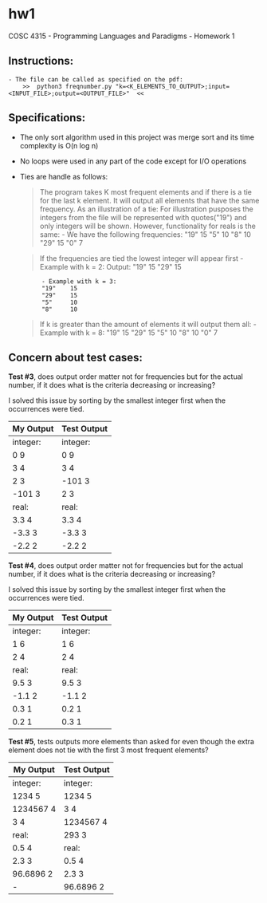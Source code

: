 # hw1
COSC 4315 - Programming Languages and Paradigms - Homework 1

## Instructions:
    - The file can be called as specified on the pdf:
        >>  python3 freqnumber.py "k=<K_ELEMENTS_TO_OUTPUT>;input=<INPUT_FILE>;output=<OUTPUT_FILE>"  <<

## Specifications:
- The only sort algorithm used in this project was merge sort and its time complexity is O(n log n)
- No loops were used in any part of the code except for I/O operations
- Ties are handle as follows:
    > The program takes K most frequent elements and if there is a tie for the last k element. It will output all elements that have the same frequency. As an illustration of a tie:
            For illustration pusposes the integers from the file will be represented with quotes("19") and only integers will be shown. However, functionality for reals is the same:
            - We have the following frequencies:
            "19"    15
            "5"     10
            "8"     10
            "29"    15
            "0"     7

    > If the frequencies are tied the lowest integer will appear first
            - Example with k = 2:
            Output:
            "19"    15
            "29"    15

            - Example with k = 3:
            "19"    15
            "29"    15
            "5"     10
            "8"     10

    > If k is greater than the amount of elements it will output them all:
            - Example with k = 8:
            "19"    15
            "29"    15
            "5"     10
            "8"     10
            "0"     7

## Concern about test cases:
__Test #3__, does output order matter not for frequencies but for the actual number, if it does what is the criteria decreasing or increasing? 

I solved this issue by sorting by the smallest integer first when the occurrences were tied.

|My Output|Test Output|
|---------|-----------|
|integer: |  integer: |
|0 9      |  0 9      |
|3 4      |  3 4      |
|2 3      |  -101 3   |
|-101 3   |  2 3      |
|real:    |  real:    |
|3.3 4    |  3.3 4    |
|-3.3 3   |  -3.3 3   |
|-2.2 2   |  -2.2 2   |

__Test #4__, does output order matter not for frequencies but for the actual number, if it does what is the criteria decreasing or increasing?

I solved this issue by sorting by the smallest integer first when the occurrences were tied.

|My Output|Test Output|
|---------|-----------|
|integer: |  integer: |
|1 6      |  1 6      |
|2 4      |  2 4      |
|real:    |  real:    |
|9.5 3    |  9.5 3    |
|-1.1 2   |  -1.1 2   |
|0.3 1    |  0.2 1    |
|0.2 1    |  0.3 1    |

__Test #5__, tests outputs more elements than asked for even though the extra element does not tie with the first 3 most frequent elements?



|My Output|Test Output|
|---------|-----------|
|integer: |  integer: |
|1234 5   |  1234 5   |
|1234567 4|  3 4      |
|3 4      |  1234567 4|
|real:    |  293 3    |
|0.5 4    |  real:    |
|2.3 3    |  0.5 4    |
|96.6896 2|  2.3 3    |
|     -   |  96.6896 2|







